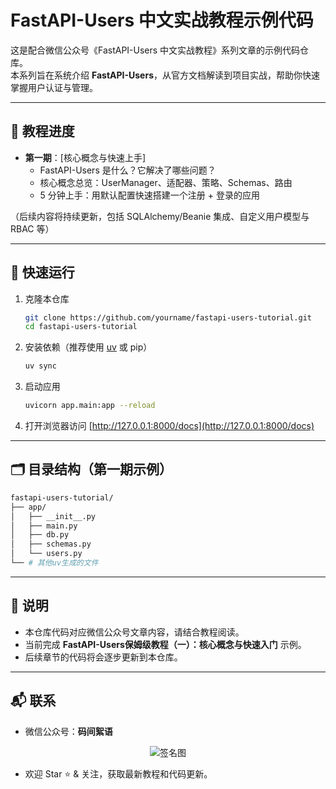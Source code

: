 
# FastAPI-Users 中文实战教程示例代码

这是配合微信公众号《FastAPI-Users 中文实战教程》系列文章的示例代码仓库。  
本系列旨在系统介绍 **FastAPI-Users**，从官方文档解读到项目实战，帮助你快速掌握用户认证与管理。  

---

## 📖 教程进度

- **第一期**：[核心概念与快速上手]  
  - FastAPI-Users 是什么？它解决了哪些问题？  
  - 核心概念总览：UserManager、适配器、策略、Schemas、路由  
  - 5 分钟上手：用默认配置快速搭建一个注册 + 登录的应用  

（后续内容将持续更新，包括 SQLAlchemy/Beanie 集成、自定义用户模型与 RBAC 等）  

---

## 🚀 快速运行

1. 克隆本仓库  
   ```bash
   git clone https://github.com/yourname/fastapi-users-tutorial.git
   cd fastapi-users-tutorial
   ```

2. 安装依赖（推荐使用 [uv](https://github.com/astral-sh/uv) 或 pip）

   ```bash
   uv sync   
   ```

3. 启动应用

   ```bash
   uvicorn app.main:app --reload
   ```

4. 打开浏览器访问 [http://127.0.0.1:8000/docs](http://127.0.0.1:8000/docs)

---

## 🗂 目录结构（第一期示例）

```bash
fastapi-users-tutorial/
├── app/
│   ├── __init__.py
│   ├── main.py
│   ├── db.py
│   ├── schemas.py
│   └── users.py
└── # 其他uv生成的文件
```

---

## 📌 说明

* 本仓库代码对应微信公众号文章内容，请结合教程阅读。
* 当前完成 **FastAPI-Users保姆级教程（一）：核心概念与快速入门** 示例。
* 后续章节的代码将会逐步更新到本仓库。

---

## 📬 联系

* 微信公众号：**码间絮语**
<center>
  <img src="https://mmbiz.qpic.cn/sz_mmbiz_png/icqSakibXlSs3kU9fZV4MUT1DSic0LqMFcZoIkr6bMlvKwk5Zr5mYNQMthDx7BF8tibOZIULdykkhuRibFwxhozrOwA/640?wx_fmt=png&amp;from=appmsg" alt="签名图">
</center>

* 欢迎 Star ⭐ & 关注，获取最新教程和代码更新。